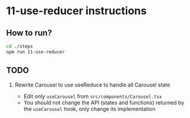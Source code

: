 # 11-use-reducer instructions

## How to run?

```Bash
cd ./steps
npm run 11-use-reducer
```

## TODO

1. Rewrite Carousel to use useReduce to handle all Carousel state

   - Edit only `useCarousel` from `src/components/Carousel.tsx`
   - You should not change the API (states and functions) returned by the `useCarousel` hook, only change its implementation
